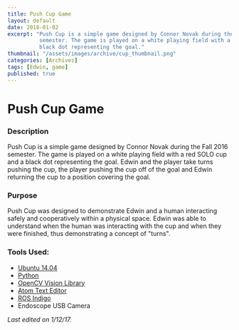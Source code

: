 ```yaml
---
title: Push Cup Game
layout: default
date: 2018-01-02
excerpt: "Push Cup is a simple game designed by Connor Novak during the Fall 2016
          semester. The game is played on a white playing field with a red SOLO cup and a
          black dot representing the goal."
thumbnail: "/assets/images/archive/cup_thumbnail.png"
categories: [Archives]
tags: [Edwin, game]
published: true
---
```


# Push Cup Game

### Description
<p>Push Cup is a simple game designed by Connor Novak during the Fall 2016
semester. The game is played on a white playing field with a red SOLO cup and a
black dot representing the goal. Edwin and the player take turns pushing the
cup, the player pushing the cup off of the goal and Edwin returning the cup to
a position covering the goal.</p>

### Purpose
<p>Push Cup was designed to demonstrate Edwin and a human interacting safely and
cooperatively within a physical space. Edwin was able to understand when the
human was interacting with the cup and when they were finished, thus
demonstrating a concept of "turns".</p>

### Tools Used:
- [Ubuntu 14.04](https://www.ubuntu.com/)
- [Python](https://www.python.org/)
- [OpenCV Vision Library](http://opencv.org/)
- [Atom Text Editor](https://atom.io/)
- [ROS Indigo](http://www.ros.org/)
- Endoscope USB Camera

*Last edited on 1/12/17.*
